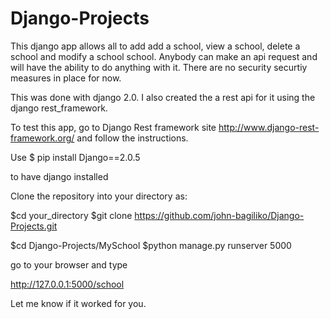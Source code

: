 # Django-Projects
This django app allows all to add add a school, view a school, 
delete a school and  modify a school school. Anybody can 
make an api request and will have the ability to do anything with it.
There are no security securtiy measures in place for now.

This was done with django 2.0.
 I also created the a rest api for it using the django rest_framework.

To test this app, go to Django Rest framework site
http://www.django-rest-framework.org/
and follow the instructions.

Use 
$ pip install Django==2.0.5 

to have django installed

Clone the repository into your directory as:

$cd your_directory
$git clone https://github.com/john-bagiliko/Django-Projects.git

$cd Django-Projects/MySchool
$python manage.py runserver 5000

go to your browser and type 

 http://127.0.0.1:5000/school

Let me know if it worked for you.
